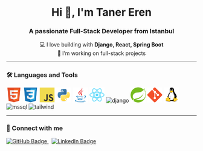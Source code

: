<h1 align="center">Hi 👋, I'm Taner Eren</h1>
<h3 align="center">A passionate Full-Stack Developer from Istanbul</h3>

<p align="center">
  💻 I love building with <b>Django, React, Spring Boot</b><br>
  🔭 I’m working on full-stack projects <br>
</p>

---

### 🛠️ Languages and Tools

<p align="left">
  <img src="https://raw.githubusercontent.com/devicons/devicon/master/icons/html5/html5-original.svg" alt="html5" width="40" height="40"/>
  <img src="https://raw.githubusercontent.com/devicons/devicon/master/icons/css3/css3-original.svg" alt="css3" width="40" height="40"/>
  <img src="https://raw.githubusercontent.com/devicons/devicon/master/icons/javascript/javascript-original.svg" alt="javascript" width="40" height="40"/>
  <img src="https://raw.githubusercontent.com/devicons/devicon/master/icons/python/python-original.svg" alt="python" width="40" height="40"/>
  <img src="https://raw.githubusercontent.com/devicons/devicon/master/icons/java/java-original.svg" alt="java" width="40" height="40"/>
  <img src="https://raw.githubusercontent.com/devicons/devicon/master/icons/react/react-original.svg" alt="react" width="40" height="40"/>
  <img src="https://cdn.worldvectorlogo.com/logos/django.svg" alt="django" width="40" height="40"/>
  <img src="https://raw.githubusercontent.com/devicons/devicon/master/icons/spring/spring-original.svg" alt="spring" width="40" height="40"/>
  <img src="https://raw.githubusercontent.com/devicons/devicon/master/icons/git/git-original.svg" alt="git" width="40" height="40"/>
  <img src="https://raw.githubusercontent.com/devicons/devicon/master/icons/linux/linux-original.svg" alt="linux" width="40" height="40"/>
  <img src="https://www.svgrepo.com/show/303229/microsoft-sql-server-logo.svg" alt="mssql" width="40" height="40"/>
  <img src="https://www.vectorlogo.zone/logos/tailwindcss/tailwindcss-icon.svg" alt="tailwind" width="40" height="40"/>

</p>

---

### 🤝 Connect with me

<p align="left">
  <a href="https://github.com/Tanerenn" target="_blank">
    <img src="https://img.shields.io/badge/GitHub-100000?style=for-the-badge&logo=github&logoColor=white" alt="GitHub Badge"/>
  </a>
  &nbsp;
  <a href="https://www.linkedin.com/in/taner-eren/" target="_blank">
    <img src="https://img.shields.io/badge/LinkedIn-0A66C2?style=for-the-badge&logo=linkedin&logoColor=white" alt="LinkedIn Badge"/>
  </a>
</p>

